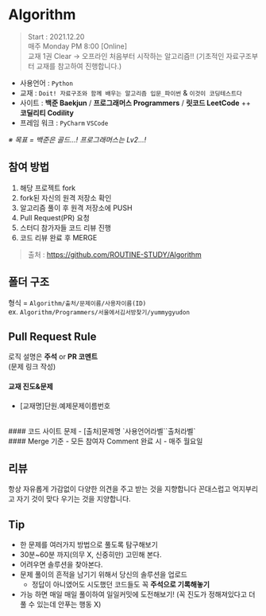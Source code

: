 # Algorithm
> Start : 2021.12.20 </br>
> 매주 Monday PM 8:00 [Online] </br>
> 교재 1권 Clear → 오프라인
처음부터 시작하는 알고리즘!!
(기초적인 자료구조부터 교재를 참고하여 진행합니다.)

- 사용언어 : `Python`
- 교재 : `Doit! 자료구조와 함께 배우는 알고리즘 입문_파이썬` & `이것이 코딩테스트다`
- 사이트 : **백준 Baekjun** / **프로그래머스 Programmers** / **릿코드 LeetCode** ++ **코딜리티 Codility**
- 프레임 워크 : `PyCharm` `VSCode`

_※ 목표 = 백준은 골드...! 프로그래머스는 Lv2...!_

## 참여 방법
1. 해당 프로젝트 fork
2. fork된 자신의 원격 저장소 확인
3. 알고리즘 풀이 후 원격 저장소에 PUSH
4. Pull Request(PR) 요청
5. 스터디 참가자들 코드 리뷰 진행
6. 코드 리뷰 완료 후 MERGE

> 출처 : https://github.com/ROUTINE-STUDY/Algorithm

## 폴더 구조
형식 = `Algorithm/출처/문제이름/사용자이름(ID)` </br>
ex. `Algorithm/Programmers/서울에서김서방찾기/yummygyudon`

## Pull Request Rule
로직 설명은 **주석** or **PR 코멘트** </br>
(문제 링크 작성)
</br>
#### 교재 진도&문제
- [교재명]단원.예제문제이름번호
</br>
#### 코드 사이트 문제
- [출처]문제명 `사용언어라벨``출처라벨`
</br>
#### Merge 기준
- 모든 참여자 Comment 완료 시
- 매주 월요일
</br>

## 리뷰
항상 자유롭게 가감없이 다양한 의견을 주고 받는 것을 지향합니다
꼰대스럽고 억지부리고 자기 것이 맞다 우기는 것을 지양합니다.

## Tip
- 한 문제를 여러가지 방법으로 풀도록 탐구해보기
- 30분~60분 까지(의무 X, 신중히만) 고민해 본다.
- 어려우면 솔루션을 찾아본다.
- 문제 풀이의 흔적을 남기기 위해서 당신의 솔루션을 업로드
  - 정답이 아니였어도 시도했던 코드들도 꼭 **주석으로 기록해놓기**
- 가능 하면 매일 매일 풀이하여 일일커밋에 도전해보기! (꼭 진도가 정해져있다고 더 풀 수 있는데 안푸는 행동 X)

